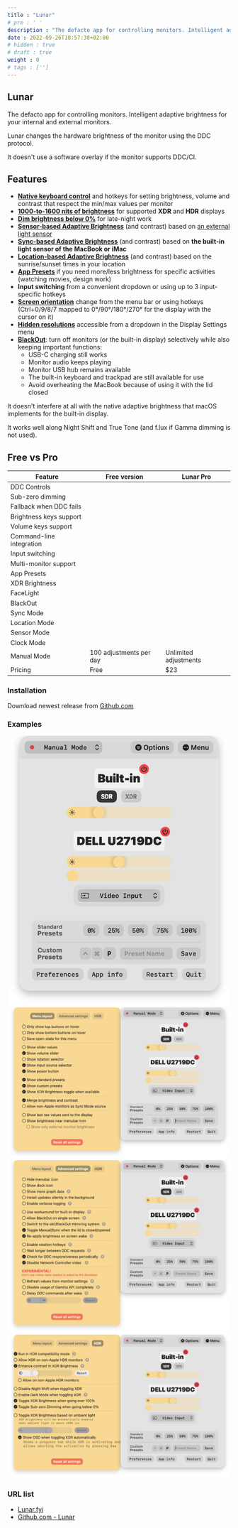 ```yaml
---
title : "Lunar"
# pre : ' '
description : "The defacto app for controlling monitors. Intelligent adaptive brightness for your internal and external monitors."
date : 2022-09-26T18:57:38+02:00
# hidden : true
# draft : true
weight : 0
# tags : ['']
---
```


## Lunar

The defacto app for controlling monitors. Intelligent adaptive brightness for your internal and external monitors.

Lunar changes the hardware brightness of the monitor using the DDC protocol.

It doesn't use a software overlay if the monitor supports DDC/CI.

## Features

* **[Native keyboard control](https://lunar.fyi/#keys)** and hotkeys for setting brightness, volume and contrast that respect the min/max values per monitor
* **[1000-to-1600 nits of brightness](https://lunar.fyi/#xdr)** for supported **XDR** and **HDR** displays
* **[Dim brightness below 0%](https://lunar.fyi/#subzero)** for late-night work
* **[Sensor-based Adaptive Brightness](https://lunar.fyi/#sensor)** (and contrast) based on [an external light sensor](https://lunar.fyi/sensor)
* **[Sync-based Adaptive Brightness](https://lunar.fyi/#sync)** (and contrast) based on **the built-in light sensor of the MacBook or iMac**
* **[Location-based Adaptive Brightness](https://lunar.fyi/#location)** (and contrast) based on the sunrise/sunset times in your location
* **[App Presets](https://lunar.fyi/#configuration-page)** if you need more/less brightness for specific activities (watching movies, design work)
* **Input switching** from a convenient dropdown or using up to 3 input-specific hotkeys
* **[Screen orientation](https://lunar.fyi/#display-settings-page)** change from the menu bar or using hotkeys (Ctrl+0/9/8/7 mapped to 0°/90°/180°/270° for the display with the cursor on it)
* **[Hidden resolutions](https://lunar.fyi/#display-settings-page)** accessible from a dropdown in the Display Settings menu
* **[BlackOut](https://lunar.fyi/#blackout)**: turn off monitors (or the built-in display) selectively while also keeping important functions:
  * USB-C charging still works
  * Monitor audio keeps playing
  * Monitor USB hub remains available
  * The built-in keyboard and trackpad are still available for use
  * Avoid overheating the MacBook because of using it with the lid closed

It doesn't interfere at all with the native adaptive brightness that macOS implements for the built-in display.

It works well along Night Shift and True Tone (and f.lux if Gamma dimming is not used).

## Free vs Pro

| Feature                  | Free version                 | Lunar Pro                    |
| ------------------------ | ---------------------------- | ---------------------------- |
| DDC Controls             | <i class="fas fa-check"></i> | <i class="fas fa-check"></i> |
| Sub-zero dimming         | <i class="fas fa-check"></i> | <i class="fas fa-check"></i> |
| Fallback when DDC fails  | <i class="fas fa-check"></i> | <i class="fas fa-check"></i> |
| Brightness keys support  | <i class="fas fa-check"></i> | <i class="fas fa-check"></i> |
| Volume keys support      | <i class="fas fa-check"></i> | <i class="fas fa-check"></i> |
| Command-line integration | <i class="fas fa-check"></i> | <i class="fas fa-check"></i> |
| Input switching          | <i class="fas fa-check"></i> | <i class="fas fa-check"></i> |
| Multi-monitor support    | <i class="fas fa-check"></i> | <i class="fas fa-check"></i> |
| App Presets              | <i class="fas fa-times"></i> | <i class="fas fa-check"></i> |
| XDR Brightness           | <i class="fas fa-times"></i> | <i class="fas fa-check"></i> |
| FaceLight                | <i class="fas fa-times"></i> | <i class="fas fa-check"></i> |
| BlackOut                 | <i class="fas fa-times"></i> | <i class="fas fa-check"></i> |
| Sync Mode                | <i class="fas fa-times"></i> | <i class="fas fa-check"></i> |
| Location Mode            | <i class="fas fa-times"></i> | <i class="fas fa-check"></i> |
| Sensor Mode              | <i class="fas fa-times"></i> | <i class="fas fa-check"></i> |
| Clock Mode               | <i class="fas fa-times"></i> | <i class="fas fa-check"></i> |
| Manual Mode              | 100 adjustments per day      | Unlimited adjustments        |
| Pricing                  | Free                         | $23                          |

### Installation

Download newest release from [Github.com](https://github.com/alin23/Lunar/releases)

### Examples

![example](images/example1.png)
![example](images/example2.png)
![example](images/example3.png)
![example](images/example4.png)

### URL list

* [Lunar.fyi](https://lunar.fyi)
* [Github.com - Lunar](https://github.com/alin23/Lunar)
